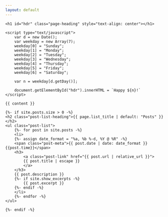 ```yaml
---
layout: default
---
```


<div class="home">

    <h1 id="hdr" class="page-heading" style="text-align: center"></h1>

    <script type="text/javascript">
        var d = new Date();
        var weekday = new Array(7);
        weekday[0] = "Sunday";
        weekday[1] = "Monday";
        weekday[2] = "Tuesday";
        weekday[3] = "Wednesday";
        weekday[4] = "Thursday";
        weekday[5] = "Friday";
        weekday[6] = "Saturday";

        var n = weekday[d.getDay()];

        document.getElementById("hdr").innerHTML = `Happy ${n}!`
    </script>

    {{ content }}

    {%- if site.posts.size > 0 -%}
    <h2 class="post-list-heading">{{ page.list_title | default: "Posts" }}</h2>
    <ul class="post-list">
        {%- for post in site.posts -%}
        <li>
        {%- assign date_format = "%a, %b %-d, %Y @ %R" -%}
        <span class="post-meta">{{ post.date | date: date_format }} {{post.time}}</span>
        <h3>
            <a class="post-link" href="{{ post.url | relative_url }}">
            {{ post.title | escape }}
            </a>
        </h3>
        {{ post.description }}
        {%- if site.show_excerpts -%}
            {{ post.excerpt }}
        {%- endif -%}
        </li>
        {%- endfor -%}
    </ul>

    {%- endif -%}

</div>